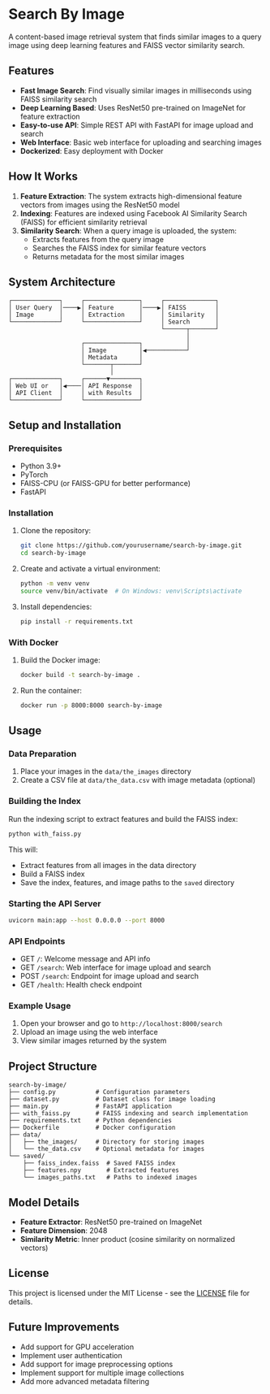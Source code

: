# Search By Image

A content-based image retrieval system that finds similar images to a query image using deep learning features and FAISS vector similarity search.

## Features

- **Fast Image Search**: Find visually similar images in milliseconds using FAISS similarity search
- **Deep Learning Based**: Uses ResNet50 pre-trained on ImageNet for feature extraction
- **Easy-to-use API**: Simple REST API with FastAPI for image upload and search
- **Web Interface**: Basic web interface for uploading and searching images
- **Dockerized**: Easy deployment with Docker

## How It Works

1. **Feature Extraction**: The system extracts high-dimensional feature vectors from images using the ResNet50 model
2. **Indexing**: Features are indexed using Facebook AI Similarity Search (FAISS) for efficient similarity retrieval
3. **Similarity Search**: When a query image is uploaded, the system:
   - Extracts features from the query image
   - Searches the FAISS index for similar feature vectors
   - Returns metadata for the most similar images

## System Architecture

```
┌─────────────┐     ┌───────────────┐     ┌──────────────┐
│ User Query  │────▶│ Feature       │────▶│ FAISS        │
│ Image       │     │ Extraction    │     │ Similarity   │
└─────────────┘     └───────────────┘     │ Search       │
                                          └──────┬───────┘
                                                 │
                    ┌───────────────┐            │
                    │ Image         │◀───────────┘
                    │ Metadata      │
                    └───────┬───────┘
                            │
┌─────────────┐     ┌──────▼────────┐
│ Web UI or   │◀────│ API Response  │
│ API Client  │     │ with Results  │
└─────────────┘     └───────────────┘
```

## Setup and Installation

### Prerequisites

- Python 3.9+
- PyTorch
- FAISS-CPU (or FAISS-GPU for better performance)
- FastAPI

### Installation

1. Clone the repository:
   ```bash
   git clone https://github.com/yourusername/search-by-image.git
   cd search-by-image
   ```

2. Create and activate a virtual environment:
   ```bash
   python -m venv venv
   source venv/bin/activate  # On Windows: venv\Scripts\activate
   ```

3. Install dependencies:
   ```bash
   pip install -r requirements.txt
   ```

### With Docker

1. Build the Docker image:
   ```bash
   docker build -t search-by-image .
   ```

2. Run the container:
   ```bash
   docker run -p 8000:8000 search-by-image
   ```

## Usage

### Data Preparation

1. Place your images in the `data/the_images` directory
2. Create a CSV file at `data/the_data.csv` with image metadata (optional)

### Building the Index

Run the indexing script to extract features and build the FAISS index:

```bash
python with_faiss.py
```

This will:
- Extract features from all images in the data directory
- Build a FAISS index
- Save the index, features, and image paths to the `saved` directory

### Starting the API Server

```bash
uvicorn main:app --host 0.0.0.0 --port 8000
```

### API Endpoints

- GET `/`: Welcome message and API info
- GET `/search`: Web interface for image upload and search
- POST `/search`: Endpoint for image upload and search
- GET `/health`: Health check endpoint

### Example Usage

1. Open your browser and go to `http://localhost:8000/search`
2. Upload an image using the web interface
3. View similar images returned by the system

## Project Structure

```
search-by-image/
├── config.py           # Configuration parameters
├── dataset.py          # Dataset class for image loading
├── main.py             # FastAPI application
├── with_faiss.py       # FAISS indexing and search implementation
├── requirements.txt    # Python dependencies
├── Dockerfile          # Docker configuration
├── data/
│   ├── the_images/     # Directory for storing images
│   └── the_data.csv    # Optional metadata for images
└── saved/
    ├── faiss_index.faiss  # Saved FAISS index
    ├── features.npy       # Extracted features
    └── images_paths.txt   # Paths to indexed images
```

## Model Details

- **Feature Extractor**: ResNet50 pre-trained on ImageNet
- **Feature Dimension**: 2048
- **Similarity Metric**: Inner product (cosine similarity on normalized vectors)

## License

This project is licensed under the MIT License - see the [LICENSE](LICENSE) file for details.

## Future Improvements

- Add support for GPU acceleration
- Implement user authentication
- Add support for image preprocessing options
- Implement support for multiple image collections
- Add more advanced metadata filtering
